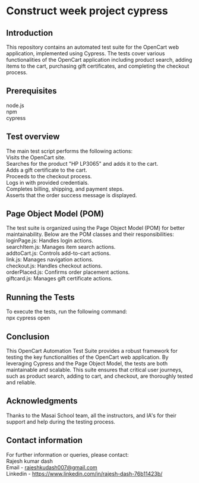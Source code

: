 # Construct week project cypress
## Introduction
This repository contains an automated test suite for the OpenCart web application, implemented using Cypress. The tests cover various functionalities of the OpenCart application including product 
search, adding items to the cart, purchasing gift certificates, and completing the checkout process.
## Prerequisites
node.js  
npm  
cypress  
## Test overview
The main test script performs the following actions:  
Visits the OpenCart site.  
Searches for the product "HP LP3065" and adds it to the cart.  
Adds a gift certificate to the cart.  
Proceeds to the checkout process.  
Logs in with provided credentials.  
Completes billing, shipping, and payment steps.  
Asserts that the order success message is displayed.  
## Page Object Model (POM)
The test suite is organized using the Page Object Model (POM) for better maintainability. Below are the POM classes and their responsibilities:  
loginPage.js: Handles login actions.  
searchItem.js: Manages item search actions.  
addtoCart.js: Controls add-to-cart actions.  
link.js: Manages navigation actions.  
checkout.js: Handles checkout actions.  
orderPlaced.js: Confirms order placement actions.  
giftcard.js: Manages gift certificate actions. 
## Running the Tests
To execute the tests, run the following command:  
npx cypress open
## Conclusion
This OpenCart Automation Test Suite provides a robust framework for testing the key functionalities of the OpenCart web application. By leveraging Cypress and the Page Object Model, the tests are 
both maintainable and scalable. This suite ensures that critical user journeys, such as product search, adding to cart, and checkout, are thoroughly tested and reliable.
## Acknowledgments
Thanks to the Masai School team, all the instructors, and IA's for their support and help during the testing process.

## Contact information
For further information or queries, please contact:  
Rajesh kumar dash  
Email - rajeshkudash007@gmail.com  
Linkedin - https://www.linkedin.com/in/rajesh-dash-76b11423b/



